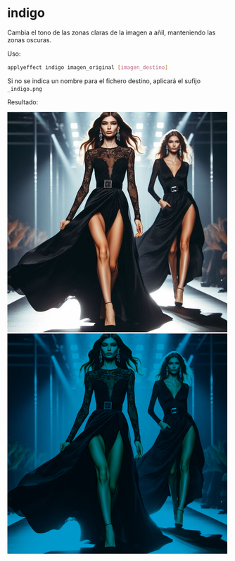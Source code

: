 # indigo

Cambia el tono de las zonas claras de la imagen a añil, manteniendo las zonas oscuras.

Uso:

``` sh
applyeffect indigo imagen_original [imagen_destino]
```

Si no se indica un nombre para el fichero destino, aplicará el sufijo `_indigo.png`

Resultado:

![imagen original](../../images/image.jpg)
![indigo](../../images/image_indigo.png)
